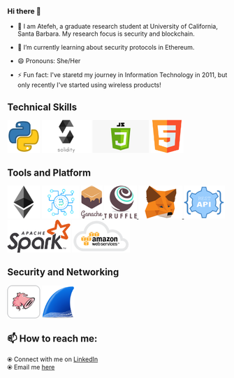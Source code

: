 ### Hi there 👋

- 🔭 I am Atefeh, a graduate research student at University of California, Santa Barbara. My research focus is security and blockchain.

- 🌱 I’m currently learning about security protocols in Ethereum. 

- 😄 Pronouns: She/Her

- ⚡ Fun fact: I've staretd my journey in Information Technology in 2011, but only recently I've started using wireless products! 

## Technical Skills
<p float="left">
   <img src="https://github.com/atefehmohseni/atefehmohseni/blob/main/asset/python.webp"  height="75" />
   <img src="https://github.com/atefehmohseni/atefehmohseni/blob/main/asset/solidity.png"  height="75" /> 
   <img src="https://github.com/atefehmohseni/atefehmohseni/blob/main/asset/javascript.png" height="75" />
   <img src="https://github.com/atefehmohseni/atefehmohseni/blob/main/asset/html.png"  height="75" />
 </p>

## Tools and Platform
<p float="left">

   <img src="https://github.com/atefehmohseni/atefehmohseni/blob/main/asset/ethereum.png"  height="75" />

   <img src="https://raw.githubusercontent.com/atefehmohseni/atefehmohseni/master/asset/blockchain.png"  height="75" />
   
   <a href="https://www.trufflesuite.com/ganache" target="_blank" >
    <img src="https://github.com/atefehmohseni/atefehmohseni/blob/main/asset/ganache.png"  height="75" />
  </a>
  <a href="https://www.trufflesuite.com/" target="_blank" >
    <img src="https://raw.githubusercontent.com/atefehmohseni/atefehmohseni/master/asset/truffle.png" width="75" />
  </a>
  <a href="https://metamask.io/" target="_blank" >
    <img src="https://raw.githubusercontent.com/atefehmohseni/atefehmohseni/master/asset/metamask.png"  height="75" />
  </a>
   <img src="https://github.com/atefehmohseni/atefehmohseni/blob/main/asset/restapi.png"  height="75" /> 
   <img src="https://raw.githubusercontent.com/atefehmohseni/atefehmohseni/master/asset/spark.png"  height="75" />
   <img src="https://github.com/atefehmohseni/atefehmohseni/blob/main/asset/aws.png" height="75" />
 </p>

 ## Security and Networking
<p float="left">
   <img src="https://github.com/atefehmohseni/atefehmohseni/blob/main/asset/snort.png"  height="75" />
   <img src="https://github.com/atefehmohseni/atefehmohseni/blob/main/asset/wireshark.png"  height="75" />
</p>


## 📫 How to reach me: 
  ⦿ Connect with me on [LinkedIn](https://www.linkedin.com/in/atefeh-mohseni-02b03773/)<br>
  ⦿ Email me [here](mailto:atefeh@ucsb.edu) <br>

